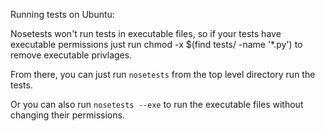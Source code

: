 Running tests on Ubuntu: 

Nosetests won't run tests in executable files, so if your tests have executable permissions just run
chmod -x $(find tests/ -name '*.py') to remove executable privlages. 

From there, you can just run `nosetests` from the top level directory run the tests.  

Or you can also run `nosetests --exe` to run the executable files without changing their permissions. 